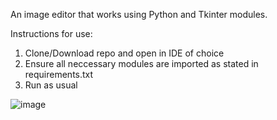 An image editor that works using Python and Tkinter modules.

Instructions for use:
1. Clone/Download repo and open in IDE of choice
2. Ensure all neccessary modules are imported as stated in requirements.txt
3. Run as usual

![image](https://github.com/user-attachments/assets/a319cd88-51c1-4295-9ecf-387ab3c4d9d7)

